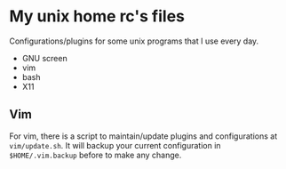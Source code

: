 # My unix home rc's files

Configurations/plugins for some unix programs that I use every day.

- GNU screen
- vim
- bash
- X11

## Vim 

For vim, there is a script to maintain/update plugins and configurations at `vim/update.sh`. It will backup your current configuration in `$HOME/.vim.backup` before to make any change.


